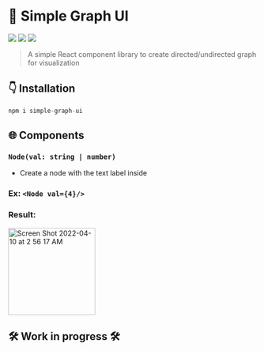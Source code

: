 # 💫  Simple Graph UI
<img src="https://img.shields.io/npm/v/simple-graph-ui"/> <img src="https://img.shields.io/npm/dw/simple-graph-ui?color=blue"/> <img src="https://img.shields.io/bundlephobia/min/simple-graph-ui?color=gree"/> 

> A simple React component library to create directed/undirected graph for visualization

## 👇 Installation

```javascript
npm i simple-graph-ui
```

## 🌐 Components

### ``` Node(val: string | number) ```
* Create a node with the text label inside

### Ex: ``` <Node val={4}/> ```
### Result: 
<img width="176" alt="Screen Shot 2022-04-10 at 2 56 17 AM" src="https://user-images.githubusercontent.com/58461444/162612753-db74522a-e390-4269-a581-c41e5c054611.png">


## 🛠 Work in progress  🛠
